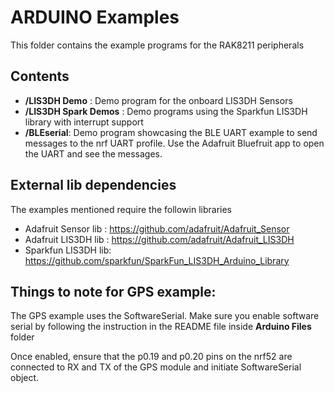 ARDUINO Examples
====================

This folder contains the example programs for the RAK8211 peripherals

Contents
----------
* **/LIS3DH Demo** : Demo program for the onboard LIS3DH Sensors
* **/LIS3DH Spark Demos** : Demo programs using the Sparkfun LIS3DH library with interrupt support
* **/BLEserial**: Demo program showcasing the BLE UART example to send messages to the nrf UART profile. Use the Adafruit Bluefruit app to open the UART and see the messages.

External lib dependencies
-----

The examples mentioned require the followin libraries

* Adafruit Sensor lib : https://github.com/adafruit/Adafruit_Sensor
* Adafruit LIS3DH lib : https://github.com/adafruit/Adafruit_LIS3DH
* Sparkfun LIS3DH lib: https://github.com/sparkfun/SparkFun_LIS3DH_Arduino_Library


Things to note for GPS example:
-------

The GPS example uses the SoftwareSerial. Make sure you enable software serial by following the instruction in the README file inside **Arduino Files** folder

Once enabled, ensure that the p0.19 and p0.20 pins on the nrf52 are connected to RX and TX of the GPS module and initiate SoftwareSerial object.
